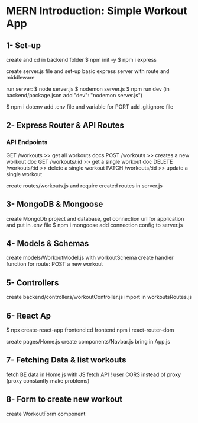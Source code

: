 # MERN Introduction: Simple Workout App

## 1- Set-up

create and cd in backend folder
$ npm init -y
$ npm i express

create server.js file and set-up basic express server with route and middleware

run server:
$ node server.js
$ nodemon server.js
$ npm run dev (in backend/package.json add "dev": "nodemon server.js")

$ npm i dotenv
add .env file and variable for PORT
add .gitignore file


## 2- Express Router & API Routes

### API Endpoints

GET     /workouts       >> get all workouts docs
POST    /workouts       >> creates a new workout doc
GET     /workouts/:id   >> get a single workout doc
DELETE  /workouts/:id   >> delete a single workout
PATCH   /workouts/:id   >> update a single workout


create routes/workouts.js
and require created routes in server.js

## 3- MongoDB & Mongoose

create MongoDb project and database, get connection url for application and put in .env file
$ npm i mongoose
add connection config to server.js

## 4- Models & Schemas

create models/WorkoutModel.js with workoutSchema
create handler function for route: POST a new workout

## 5- Controllers

create backend/controllers/workoutController.js
import in workoutsRoutes.js

## 6- React Ap

$ npx create-react-app frontend
cd frontend
npm i react-router-dom

create pages/Home.js
create components/Navbar.js
bring in App.js

## 7- Fetching Data & list workouts

fetch BE data in Home.js with JS fetch API
! user CORS instead of proxy (proxy constantly make problems)

## 8- Form to create new workout

create WorkoutForm component

